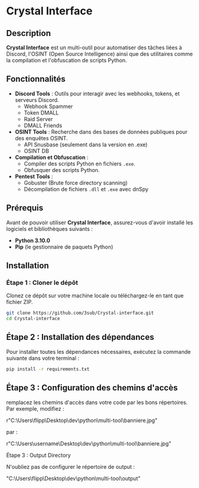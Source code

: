 # Crystal Interface

## Description

**Crystal Interface** est un multi-outil pour automatiser des tâches liées à Discord, l'OSINT (Open Source Intelligence) ainsi que des utilitaires comme la compilation et l'obfuscation de scripts Python.

## Fonctionnalités

- **Discord Tools** : Outils pour interagir avec les webhooks, tokens, et serveurs Discord.
  - Webhook Spammer
  - Token DMALL
  - Raid Server
  - DMALL Friends
- **OSINT Tools** : Recherche dans des bases de données publiques pour des enquêtes OSINT.
  - API Snusbase (seulement dans la version en .exe)
  - OSINT DB
- **Compilation et Obfuscation** :
  - Compiler des scripts Python en fichiers `.exe`.
  - Obfusquer des scripts Python.
- **Pentest Tools** :
  - Gobuster (Brute force directory scanning)
  - Décompilation de fichiers `.dll` et `.exe` avec dnSpy

## Prérequis

Avant de pouvoir utiliser **Crystal Interface**, assurez-vous d'avoir installé les logiciels et bibliothèques suivants :

- **Python 3.10.0**
- **Pip** (le gestionnaire de paquets Python)

## Installation

### Étape 1 : Cloner le dépôt

Clonez ce dépôt sur votre machine locale ou téléchargez-le en tant que fichier ZIP.

```bash
git clone https://github.com/3sub/Crystal-interface.git
cd Crystal-interface
```

## Étape 2 : Installation des dépendances

Pour installer toutes les dépendances nécessaires, exécutez la commande suivante dans votre terminal :

```bash
pip install -r requirements.txt
```

## Étape 3 : Configuration des chemins d'accès

remplacez les chemins d'accès dans votre code par les bons répertoires. Par exemple, modifiez :


r"C:\Users\flipp\Desktop\dev\python\multi-tool\banniere.jpg"

par :


r"C:\Users\username\Desktop\dev\python\multi-tool\banniere.jpg"

Étape 3 : Output Directory

N'oubliez pas de configurer le répertoire de output :


"C:\Users\flipp\Desktop\dev\python\multi-tool\output"

